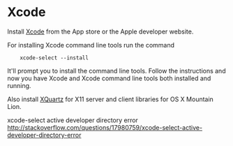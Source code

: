 # Xcode

Install [Xcode](https://developer.apple.com/xcode/) from the App store or the Apple developer website. 

For installing Xcode command line tools run the command 

        xcode-select --install

It'll prompt you to install the command line tools. Follow the instructions and now you have Xcode and Xcode command line tools both installed and running. 

Also install [XQuartz](http://xquartz.macosforge.org/landing/) for X11 server and client libraries for OS X Mountain Lion.

xcode-select active developer directory error
http://stackoverflow.com/questions/17980759/xcode-select-active-developer-directory-error
